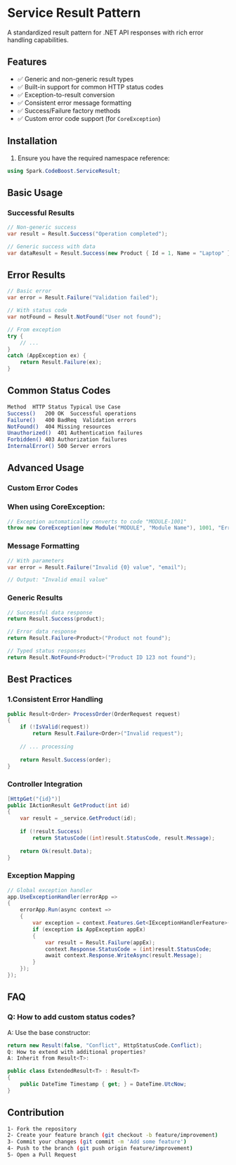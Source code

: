 # Service Result Pattern

A standardized result pattern for .NET API responses with rich error handling capabilities.

## Features

- ✅ Generic and non-generic result types
- ✅ Built-in support for common HTTP status codes
- ✅ Exception-to-result conversion
- ✅ Consistent error message formatting
- ✅ Success/Failure factory methods
- ✅ Custom error code support (for `CoreException`)

## Installation

1. Ensure you have the required namespace reference:
```csharp
using Spark.CodeBoost.ServiceResult;

```
## Basic Usage
### Successful Results
```csharp
// Non-generic success
var result = Result.Success("Operation completed");

// Generic success with data
var dataResult = Result.Success(new Product { Id = 1, Name = "Laptop" });

```
## Error Results
```csharp
// Basic error
var error = Result.Failure("Validation failed");

// With status code
var notFound = Result.NotFound("User not found");

// From exception
try {
    // ...
} 
catch (AppException ex) {
    return Result.Failure(ex);
}

```
## Common Status Codes
```bash
Method	HTTP Status	Typical Use Case
Success()	200 OK	Successful operations
Failure()	400 BadReq	Validation errors
NotFound()	404	Missing resources
Unauthorized()	401	Authentication failures
Forbidden()	403	Authorization failures
InternalError()	500	Server errors

```
## Advanced Usage
### Custom Error Codes
### When using CoreException:

```csharp
// Exception automatically converts to code "MODULE-1001"
throw new CoreException(new Module("MODULE", "Module Name"), 1001, "Error message");

```
### Message Formatting
```csharp
// With parameters
var error = Result.Failure("Invalid {0} value", "email");

// Output: "Invalid email value"

```
### Generic Results
```csharp
// Successful data response
return Result.Success(product);

// Error data response
return Result.Failure<Product>("Product not found");

// Typed status responses
return Result.NotFound<Product>("Product ID 123 not found");

```
## Best Practices
### 1.Consistent Error Handling

```csharp
public Result<Order> ProcessOrder(OrderRequest request)
{
    if (!IsValid(request))
        return Result.Failure<Order>("Invalid request");
    
    // ... processing
    
    return Result.Success(order);
}

```
### Controller Integration

```csharp
[HttpGet("{id}")]
public IActionResult GetProduct(int id)
{
    var result = _service.GetProduct(id);
    
    if (!result.Success)
        return StatusCode((int)result.StatusCode, result.Message);
    
    return Ok(result.Data);
}

```
### Exception Mapping

```csharp
// Global exception handler
app.UseExceptionHandler(errorApp =>
{
    errorApp.Run(async context =>
    {
        var exception = context.Features.Get<IExceptionHandlerFeature>()?.Error;
        if (exception is AppException appEx)
        {
            var result = Result.Failure(appEx);
            context.Response.StatusCode = (int)result.StatusCode;
            await context.Response.WriteAsync(result.Message);
        }
    });
});

```
## FAQ
### Q: How to add custom status codes?
A: Use the base constructor:

```csharp
return new Result(false, "Conflict", HttpStatusCode.Conflict);
Q: How to extend with additional properties?
A: Inherit from Result<T>:

```
```csharp
public class ExtendedResult<T> : Result<T>
{
    public DateTime Timestamp { get; } = DateTime.UtcNow;
}

```
## Contribution
```bash
1- Fork the repository
2- Create your feature branch (git checkout -b feature/improvement)
3- Commit your changes (git commit -m 'Add some feature')
4- Push to the branch (git push origin feature/improvement)
5- Open a Pull Request
